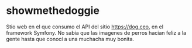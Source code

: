 # showmethedoggie
Stio web en el que consumo el API del sitio https://dog.ceo, en el framework Symfony.
No sabia que las imagenes de perros hacian feliz a la gente hasta que conocí a una muchacha muy bonita.

